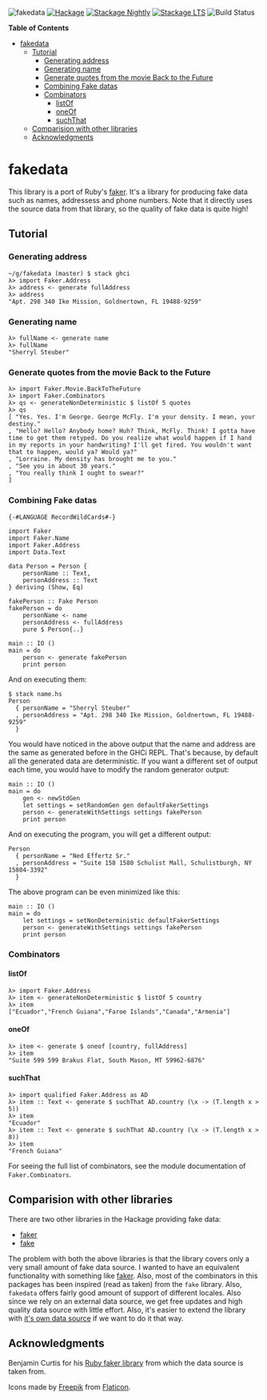 ![fakedata](https://user-images.githubusercontent.com/737477/53658993-54575200-3c80-11e9-9125-fbcf9e54660f.png)
[![Hackage](https://img.shields.io/hackage/v/fakedata.svg)](https://hackage.haskell.org/package/fakedata)
[![Stackage
Nightly](http://stackage.org/package/fakedata/badge/nightly)](http://stackage.org/nightly/package/fakedata)
[![Stackage
LTS](http://stackage.org/package/fakedata/badge/lts)](http://stackage.org/lts/package/fakedata)
![Build Status](https://github.com/psibi/fakedata/workflows/Tests/badge.svg?branch=master)

<!-- markdown-toc start - Don't edit this section. Run M-x markdown-toc-refresh-toc -->
**Table of Contents**

- [fakedata](#fakedata)
    - [Tutorial](#tutorial)
        - [Generating address](#generating-address)
        - [Generating name](#generating-name)
        - [Generate quotes from the movie Back to the Future](#generate-quotes-from-the-movie-back-to-the-future)
        - [Combining Fake datas](#combining-fake-datas)
        - [Combinators](#combinators)
            - [listOf](#listof)
            - [oneOf](#oneof)
            - [suchThat](#suchthat)
    - [Comparision with other libraries](#comparision-with-other-libraries)
    - [Acknowledgments](#acknowledgments)

<!-- markdown-toc end -->

fakedata
========

This library is a port of Ruby's
[faker](https://github.com/stympy/faker). It's a library for producing
fake data such as names, addressess and phone numbers. Note that it
directly uses the source data from that library, so the quality of
fake data is quite high!

Tutorial
--------

### Generating address

``` {.shellsession}
~/g/fakedata (master) $ stack ghci
λ> import Faker.Address
λ> address <- generate fullAddress
λ> address
"Apt. 298 340 Ike Mission, Goldnertown, FL 19488-9259"
```

### Generating name

``` {.shellsession}
λ> fullName <- generate name
λ> fullName
"Sherryl Steuber"
```

### Generate quotes from the movie Back to the Future

    λ> import Faker.Movie.BackToTheFuture
    λ> import Faker.Combinators
    λ> qs <- generateNonDeterministic $ listOf 5 quotes
    λ> qs
    [ "Yes. Yes. I'm George. George McFly. I'm your density. I mean, your destiny."
    , "Hello? Hello? Anybody home? Huh? Think, McFly. Think! I gotta have time to get them retyped. Do you realize what would happen if I hand in my reports in your handwriting? I'll get fired. You wouldn't want that to happen, would ya? Would ya?"
    , "Lorraine. My density has brought me to you."
    , "See you in about 30 years."
    , "You really think I ought to swear?"
    ]

### Combining Fake datas

``` {.haskell}
{-#LANGUAGE RecordWildCards#-}

import Faker
import Faker.Name
import Faker.Address
import Data.Text

data Person = Person {
    personName :: Text,
    personAddress :: Text
} deriving (Show, Eq)

fakePerson :: Fake Person
fakePerson = do
    personName <- name
    personAddress <- fullAddress
    pure $ Person{..}

main :: IO ()
main = do
    person <- generate fakePerson
    print person
```

And on executing them:

    $ stack name.hs
    Person
      { personName = "Sherryl Steuber"
      , personAddress = "Apt. 298 340 Ike Mission, Goldnertown, FL 19488-9259"
      }

You would have noticed in the above output that the name and address are
the same as generated before in the GHCi REPL. That's because, by
default all the generated data are deterministic. If you want a
different set of output each time, you would have to modify the random
generator output:

    main :: IO ()
    main = do
        gen <- newStdGen
        let settings = setRandomGen gen defaultFakerSettings
        person <- generateWithSettings settings fakePerson
        print person

And on executing the program, you will get a different output:

``` {.shellsession}
Person
  { personName = "Ned Effertz Sr."
  , personAddress = "Suite 158 1580 Schulist Mall, Schulistburgh, NY 15804-3392"
  }
```

The above program can be even minimized like this:

``` {.haskell}
main :: IO ()
main = do
    let settings = setNonDeterministic defaultFakerSettings
    person <- generateWithSettings settings fakePerson
    print person
```

### Combinators

#### listOf

``` {.haskell}
λ> import Faker.Address
λ> item <- generateNonDeterministic $ listOf 5 country
λ> item
["Ecuador","French Guiana","Faroe Islands","Canada","Armenia"]
```

#### oneOf

``` {.haskell}
λ> item <- generate $ oneof [country, fullAddress]
λ> item
"Suite 599 599 Brakus Flat, South Mason, MT 59962-6876"
```

#### suchThat

``` {.shellsession}
λ> import qualified Faker.Address as AD
λ> item :: Text <- generate $ suchThat AD.country (\x -> (T.length x > 5))
λ> item
"Ecuador"
λ> item :: Text <- generate $ suchThat AD.country (\x -> (T.length x > 8))
λ> item
"French Guiana"
```

For seeing the full list of combinators, see the module documentation of
`Faker.Combinators`.

Comparision with other libraries
--------------------------------

There are two other libraries in the Hackage providing fake data:

-   [faker](https://hackage.haskell.org/package/faker-0.0.0.2)
-   [fake](https://hackage.haskell.org/package/fake-0.1.1.1)

The problem with both the above libraries is that the library covers
only a very small amount of fake data source. I wanted to have an
equivalent functionality with something like
[faker](https://github.com/stympy/faker). Also, most of the
combinators in this packages has been inspired (read as taken) from
the `fake` library. Also, `fakedata` offers fairly good amount of
support of different locales. Also since we rely on an external data
source, we get free updates and high quality data source with little
effort. Also, it's easier to extend the library with [it's own data
source](https://github.com/psibi/fakedata/blob/master/Development.md#custom-fake-source-support-with-yml-file)
if we want to do it that way.

Acknowledgments
---------------

Benjamin Curtis for his [Ruby faker
library](https://github.com/stympy/faker) from which the data source is
taken from.

Icons made by [Freepik](https://www.flaticon.com/authors/freepik) from
[Flaticon](https://www.flaticon.com/).
